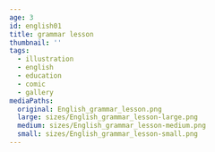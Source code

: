 ```yaml
---
age: 3
id: english01
title: grammar lesson
thumbnail: ''
tags:
  - illustration
  - english
  - education
  - comic
  - gallery
mediaPaths:
  original: English_grammar_lesson.png
  large: sizes/English_grammar_lesson-large.png
  medium: sizes/English_grammar_lesson-medium.png
  small: sizes/English_grammar_lesson-small.png
---
```

